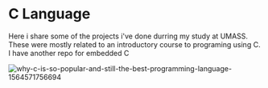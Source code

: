 # C Language
Here i share some of the projects i've done durring my study at UMASS. \
These were mostly related to an introductory course to programing using C. \
I have another repo for embedded C

![why-c-is-so-popular-and-still-the-best-programming-language-1564571756694](https://user-images.githubusercontent.com/66625688/84724426-2a4da000-af56-11ea-9119-706e05be695f.jpg)

